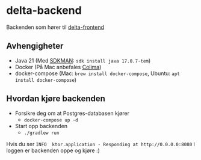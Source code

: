 # delta-backend

Backenden som hører til [delta-frontend](https://github.com/navikt/delta-frontend)

## Avhengigheter

- Java 21 (Med [SDKMAN](https://sdkman.io/): `sdk install java 17.0.7-tem`)
- Docker (På Mac anbefales [Colima](https://github.com/abiosoft/colima))
- docker-compose (Mac: `brew install docker-compose`, Ubuntu: `apt install docker-compose`)

## Hvordan kjøre backenden

- Forsikre deg om at Postgres-databasen kjører
  - `docker-compose up -d`
- Start opp backenden
  - `./gradlew run`

Hvis du ser `INFO  ktor.application - Responding at http://0.0.0.0:8080` i loggen er backenden oppe og kjøre :)
